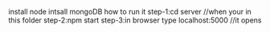 install node
intsall mongoDB
how to run it
step-1:cd server //when your in this folder
step-2:npm start
step-3:in browser type localhost:5000 //it opens
